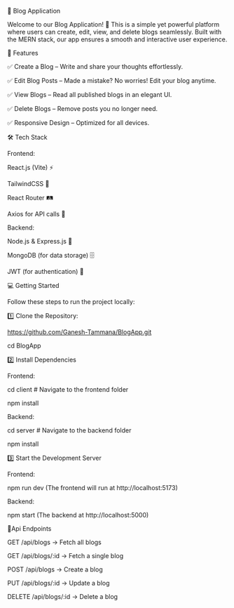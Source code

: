 📖 Blog Application

Welcome to our Blog Application! 🎉 This is a simple yet powerful platform where users can create, edit, view, and delete blogs seamlessly. Built with the MERN stack, our app ensures a smooth and interactive user experience.

🚀 Features

✅ Create a Blog – Write and share your thoughts effortlessly.

✅ Edit Blog Posts – Made a mistake? No worries! Edit your blog anytime.

✅ View Blogs – Read all published blogs in an elegant UI.

✅ Delete Blogs – Remove posts you no longer need.

✅ Responsive Design – Optimized for all devices.

🛠 Tech Stack

Frontend:

React.js (Vite) ⚡

TailwindCSS 🎨

React Router 🛤️

Axios for API calls 🔗

Backend:

Node.js & Express.js 🚀

MongoDB (for data storage) 🗄️

JWT (for authentication) 🔑

💻 Getting Started

Follow these steps to run the project locally:

1️⃣ Clone the Repository:

https://github.com/Ganesh-Tammana/BlogApp.git

cd BlogApp

2️⃣ Install Dependencies

Frontend:

cd client  # Navigate to the frontend folder

npm install

Backend:

cd server  # Navigate to the backend folder

npm install

3️⃣ Start the Development Server

Frontend:

npm run dev (The frontend will run at http://localhost:5173)

Backend:

npm start (The backend at http://localhost:5000)

🔗Api Endpoints

GET /api/blogs → Fetch all blogs

GET /api/blogs/:id → Fetch a single blog

POST /api/blogs → Create a blog

PUT /api/blogs/:id → Update a blog

DELETE /api/blogs/:id → Delete a blog
